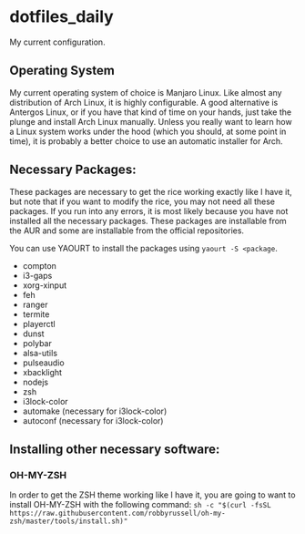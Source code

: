 # dotfiles_daily
My current configuration.

## Operating System
My current operating system of choice is Manjaro Linux. Like almost 
any distribution of Arch Linux, it is highly configurable. A good alternative is
Antergos Linux, or if you have that kind of time on your hands, just take the 
plunge and install Arch Linux manually. Unless you really want to learn 
how a Linux system works under the hood (which you should, at some point in time), it is probably a better choice to use an automatic installer for Arch.

## Necessary Packages:
These packages are necessary to get the rice working exactly like I have it, but 
note that if you want to modify the rice, you may not need all these packages.
If you run into any errors, it is most likely because you have not installed 
all the necessary packages. These packages are installable from the AUR and 
some are installable from the official repositories. 

You can use YAOURT to install the packages using `yaourt -S <package`.
* compton 
* i3-gaps 
* xorg-xinput 
* feh
* ranger
* termite
* playerctl
* dunst
* polybar
* alsa-utils
* pulseaudio
* xbacklight
* nodejs
* zsh
* i3lock-color
* automake (necessary for i3lock-color)
* autoconf (necessary for i3lock-color)
## Installing other necessary software:
### OH-MY-ZSH
In order to get the ZSH theme working like I have it, you are going to want 
to install OH-MY-ZSH with the following command: ```sh -c "$(curl -fsSL https://raw.githubusercontent.com/robbyrussell/oh-my-zsh/master/tools/install.sh)"```
